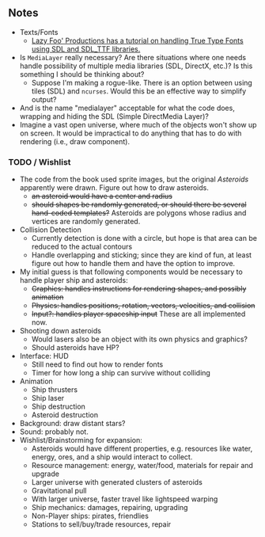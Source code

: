 ## Notes

- Texts/Fonts
  - [Lazy Foo' Productions has a tutorial on handling True Type Fonts using SDL and SDL_TTF libraries.](https://lazyfoo.net/tutorials/SDL/16_true_type_fonts/index.php)
- Is `MediaLayer` really necessary? Are there situations where one needs handle possibility of multiple media libraries (SDL, DirectX, etc.)? Is this something I should be thinking about?
    - Suppose I'm making a rogue-like. There is an option between using tiles (SDL) and `ncurses`. Would this be an effective way to simplify output?
- And is the name "medialayer" acceptable for what the code does, wrapping and hiding the SDL (Simple DirectMedia Layer)?
- Imagine a vast open universe, where much of the objects won't show up on screen. It would be impractical to do anything that has to do with rendering (i.e., draw component).

### TODO / Wishlist

- The code from the book used sprite images, but the original *Asteroids* apparently were drawn. Figure out how to draw asteroids.
    - ~~an asteroid would have a center and radius~~
    - ~~should shapes be randomly generated, or should there be several hand-coded templates?~~ Asteroids are polygons whose radius and vertices are randomly generated.
- Collision Detection
    - Currently detection is done with a circle, but hope is that area can be reduced to the actual contours
    - Handle overlapping and sticking; since they are kind of fun, at least figure out how to handle them and have the option to improve.
- My initial guess is that following components would be necessary to handle player ship and asteroids:
    - ~~Graphics: handles instructions for rendering shapes, and possibly animation~~
    - ~~Physics: handles positions, rotation, vectors, velocities, and collision~~
    - ~~Input?: handles player spaceship input~~
    These are all implemented now.
- Shooting down asteroids
    - Would lasers also be an object with its own physics and graphics?
    - Should asteroids have HP?
- Interface: HUD
    - Still need to find out how to render fonts
    - Timer for how long a ship can survive without colliding
- Animation
    - Ship thrusters
    - Ship laser
    - Ship destruction
    - Asteroid destruction
- Background: draw distant stars?
- Sound: probably not.
- Wishlist/Brainstorming for expansion:
    - Asteroids would have different properties, e.g. resources like water, energy, ores, and a ship would interact to collect.
    - Resource management: energy, water/food, materials for repair and upgrade
    - Larger universe with generated clusters of asteroids
    - Gravitational pull
    - With larger universe, faster travel like lightspeed warping
    - Ship mechanics: damages, repairing, upgrading
    - Non-Player ships: pirates, friendlies
    - Stations to sell/buy/trade resources, repair

